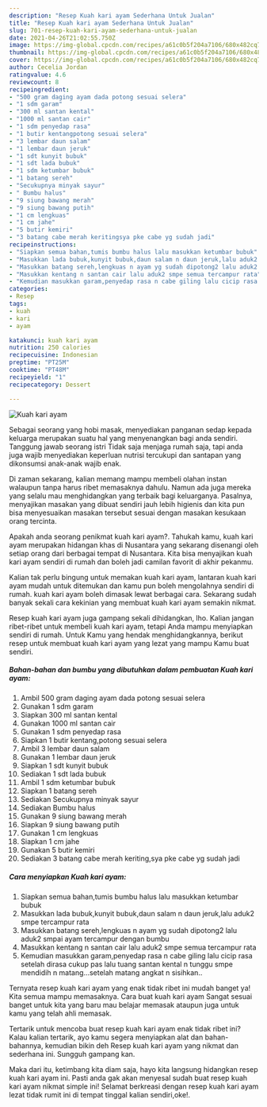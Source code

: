 ```yaml
---
description: "Resep Kuah kari ayam Sederhana Untuk Jualan"
title: "Resep Kuah kari ayam Sederhana Untuk Jualan"
slug: 701-resep-kuah-kari-ayam-sederhana-untuk-jualan
date: 2021-04-26T21:02:55.750Z
image: https://img-global.cpcdn.com/recipes/a61c0b5f204a7106/680x482cq70/kuah-kari-ayam-foto-resep-utama.jpg
thumbnail: https://img-global.cpcdn.com/recipes/a61c0b5f204a7106/680x482cq70/kuah-kari-ayam-foto-resep-utama.jpg
cover: https://img-global.cpcdn.com/recipes/a61c0b5f204a7106/680x482cq70/kuah-kari-ayam-foto-resep-utama.jpg
author: Cecelia Jordan
ratingvalue: 4.6
reviewcount: 8
recipeingredient:
- "500 gram daging ayam dada potong sesuai selera"
- "1 sdm garam"
- "300 ml santan kental"
- "1000 ml santan cair"
- "1 sdm penyedap rasa"
- "1 butir kentangpotong sesuai selera"
- "3 lembar daun salam"
- "1 lembar daun jeruk"
- "1 sdt kunyit bubuk"
- "1 sdt lada bubuk"
- "1 sdm ketumbar bubuk"
- "1 batang sereh"
- "Secukupnya minyak sayur"
- " Bumbu halus"
- "9 siung bawang merah"
- "9 siung bawang putih"
- "1 cm lengkuas"
- "1 cm jahe"
- "5 butir kemiri"
- "3 batang cabe merah keritingsya pke cabe yg sudah jadi"
recipeinstructions:
- "Siapkan semua bahan,tumis bumbu halus lalu masukkan ketumbar bubuk"
- "Masukkan lada bubuk,kunyit bubuk,daun salam n daun jeruk,lalu aduk2 smpe tercampur rata"
- "Masukkan batang sereh,lengkuas n ayam yg sudah dipotong2 lalu aduk2 smpai ayam tercampur dengan bumbu"
- "Masukkan kentang n santan cair lalu aduk2 smpe semua tercampur rata"
- "Kemudian masukkan garam,penyedap rasa n cabe giling lalu cicip rasa setelah dirasa cukup pas lalu tuang santan kental n tunggu smpe mendidih n matang...setelah matang angkat n sisihkan.."
categories:
- Resep
tags:
- kuah
- kari
- ayam

katakunci: kuah kari ayam 
nutrition: 250 calories
recipecuisine: Indonesian
preptime: "PT25M"
cooktime: "PT48M"
recipeyield: "1"
recipecategory: Dessert

---
```



![Kuah kari ayam](https://img-global.cpcdn.com/recipes/a61c0b5f204a7106/680x482cq70/kuah-kari-ayam-foto-resep-utama.jpg)

Sebagai seorang yang hobi masak, menyediakan panganan sedap kepada keluarga merupakan suatu hal yang menyenangkan bagi anda sendiri. Tanggung jawab seorang istri Tidak saja menjaga rumah saja, tapi anda juga wajib menyediakan keperluan nutrisi tercukupi dan santapan yang dikonsumsi anak-anak wajib enak.

Di zaman  sekarang, kalian memang mampu membeli olahan instan walaupun tanpa harus ribet memasaknya dahulu. Namun ada juga mereka yang selalu mau menghidangkan yang terbaik bagi keluarganya. Pasalnya, menyajikan masakan yang dibuat sendiri jauh lebih higienis dan kita pun bisa menyesuaikan masakan tersebut sesuai dengan masakan kesukaan orang tercinta. 



Apakah anda seorang penikmat kuah kari ayam?. Tahukah kamu, kuah kari ayam merupakan hidangan khas di Nusantara yang sekarang disenangi oleh setiap orang dari berbagai tempat di Nusantara. Kita bisa menyajikan kuah kari ayam sendiri di rumah dan boleh jadi camilan favorit di akhir pekanmu.

Kalian tak perlu bingung untuk memakan kuah kari ayam, lantaran kuah kari ayam mudah untuk ditemukan dan kamu pun boleh mengolahnya sendiri di rumah. kuah kari ayam boleh dimasak lewat berbagai cara. Sekarang sudah banyak sekali cara kekinian yang membuat kuah kari ayam semakin nikmat.

Resep kuah kari ayam juga gampang sekali dihidangkan, lho. Kalian jangan ribet-ribet untuk membeli kuah kari ayam, tetapi Anda mampu menyiapkan sendiri di rumah. Untuk Kamu yang hendak menghidangkannya, berikut resep untuk membuat kuah kari ayam yang lezat yang mampu Kamu buat sendiri.

<!--inarticleads1-->

##### Bahan-bahan dan bumbu yang dibutuhkan dalam pembuatan Kuah kari ayam:

1. Ambil 500 gram daging ayam dada potong sesuai selera
1. Gunakan 1 sdm garam
1. Siapkan 300 ml santan kental
1. Gunakan 1000 ml santan cair
1. Gunakan 1 sdm penyedap rasa
1. Siapkan 1 butir kentang,potong sesuai selera
1. Ambil 3 lembar daun salam
1. Gunakan 1 lembar daun jeruk
1. Siapkan 1 sdt kunyit bubuk
1. Sediakan 1 sdt lada bubuk
1. Ambil 1 sdm ketumbar bubuk
1. Siapkan 1 batang sereh
1. Sediakan Secukupnya minyak sayur
1. Sediakan  Bumbu halus
1. Gunakan 9 siung bawang merah
1. Siapkan 9 siung bawang putih
1. Gunakan 1 cm lengkuas
1. Siapkan 1 cm jahe
1. Gunakan 5 butir kemiri
1. Sediakan 3 batang cabe merah keriting,sya pke cabe yg sudah jadi




<!--inarticleads2-->

##### Cara menyiapkan Kuah kari ayam:

1. Siapkan semua bahan,tumis bumbu halus lalu masukkan ketumbar bubuk
1. Masukkan lada bubuk,kunyit bubuk,daun salam n daun jeruk,lalu aduk2 smpe tercampur rata
1. Masukkan batang sereh,lengkuas n ayam yg sudah dipotong2 lalu aduk2 smpai ayam tercampur dengan bumbu
1. Masukkan kentang n santan cair lalu aduk2 smpe semua tercampur rata
1. Kemudian masukkan garam,penyedap rasa n cabe giling lalu cicip rasa setelah dirasa cukup pas lalu tuang santan kental n tunggu smpe mendidih n matang...setelah matang angkat n sisihkan..




Ternyata resep kuah kari ayam yang enak tidak ribet ini mudah banget ya! Kita semua mampu memasaknya. Cara buat kuah kari ayam Sangat sesuai banget untuk kita yang baru mau belajar memasak ataupun juga untuk kamu yang telah ahli memasak.

Tertarik untuk mencoba buat resep kuah kari ayam enak tidak ribet ini? Kalau kalian tertarik, ayo kamu segera menyiapkan alat dan bahan-bahannya, kemudian bikin deh Resep kuah kari ayam yang nikmat dan sederhana ini. Sungguh gampang kan. 

Maka dari itu, ketimbang kita diam saja, hayo kita langsung hidangkan resep kuah kari ayam ini. Pasti anda gak akan menyesal sudah buat resep kuah kari ayam nikmat simple ini! Selamat berkreasi dengan resep kuah kari ayam lezat tidak rumit ini di tempat tinggal kalian sendiri,oke!.

